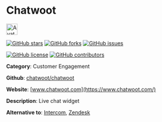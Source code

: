 
# Chatwoot 

<a href="https://www.chatwoot.com/"><img src="https://icons.duckduckgo.com/ip3/www.chatwoot.com.ico" alt="Avatar" width="30" height="30" /></a>

[![GitHub stars](https://img.shields.io/github/stars/chatwoot/chatwoot.svg?style=social&label=Star&maxAge=2592000)](https://GitHub.com/chatwoot/chatwoot/stargazers/) [![GitHub forks](https://img.shields.io/github/forks/chatwoot/chatwoot.svg?style=social&label=Fork&maxAge=2592000)](https://GitHub.com/chatwoot/chatwoot/network/) [![GitHub issues](https://img.shields.io/github/issues/chatwoot/chatwoot.svg)](https://GitHub.com/Nchatwoot/chatwoot/issues/)

[![GitHub license](https://img.shields.io/github/license/chatwoot/chatwoot.svg)](https://github.com/chatwoot/chatwoot/blob/master/LICENSE) [![GitHub contributors](https://img.shields.io/github/contributors/chatwoot/chatwoot.svg)](https://GitHub.com/chatwoot/chatwoot/graphs/contributors/) 

**Category**: Customer Engagement

**Github**: [chatwoot/chatwoot](https://github.com/chatwoot/chatwoot)

**Website**: [www.chatwoot.com](https://www.chatwoot.com/)

**Description**:
Live chat widget

**Alternative to**: [Intercom](https://www.intercom.com/), [Zendesk](https://www.zendesk.com/)
